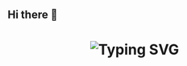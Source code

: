 ## Hi there 👋
<div align="center">
    <h1>
        <img src="https://readme-typing-svg.herokuapp.com?font=Jetbrains+mono&size=50&duration=3000&color=33FF33&center=true&vCenter=true&width=435&lines=+Hi+Everyone,+I'm+Sanyam+" alt="Typing SVG"/>
    </h1>
</div>


<!--
**345captain/345captain** is a ✨ _special_ ✨ repository because its `README.md` (this file) appears on your GitHub profile.

Here are some ideas to get you started:

- 🔭 I’m currently working on ...
- 🌱 I’m currently learning ...
- 👯 I’m looking to collaborate on ...
- 🤔 I’m looking for help with ...
- 💬 Ask me about ...
- 📫 How to reach me: ...
- 😄 Pronouns: ...
- ⚡ Fun fact: ...
-->
